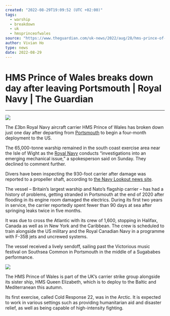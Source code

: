 ```yaml
---
created: "2022-08-29T19:09:52 (UTC +02:00)"
tags:
  - warship
  - breakdown
  - uk
  - hmsprinceofwales
source: "https://www.theguardian.com/uk-news/2022/aug/28/hms-prince-of-wales-breaks-down-day-after-leaving-portsmouth"
author: Vivian Ho
type: news
date: 2022-08-29
---
```


# HMS Prince of Wales breaks down day after leaving Portsmouth | Royal Navy | The Guardian

---

![](https://i.imgur.com/Xqrq2wz.png)

The £3bn Royal Navy aircraft carrier HMS Prince of Wales has broken down just one day after departing from [Portsmouth](https://www.theguardian.com/uk-news/portsmouth) to begin a four-month deployment to the US.

The 65,000-tonne warship remained in the south coast exercise area near the Isle of Wight as the [Royal Navy](https://www.theguardian.com/uk/royal-navy) conducts “investigations into an emerging mechanical issue,” a spokesperson said on Sunday. They declined to comment further.

Divers have been inspecting the 930-foot carrier after damage was reported to a propeller shaft, according to [the Navy Lookout news site](https://www.navylookout.com/hms-prince-of-wales-suffers-technical-issue-after-sailing-from-portsmouth/).

The vessel – Britain’s largest warship and Nato’s flagship carrier – has had a history of problems, getting stranded in Portsmouth at the end of 2020 after flooding in its engine room damaged the electrics. During its first two years in service, the carrier reportedly spent fewer than 90 days at sea after springing leaks twice in five months.

It was due to cross the Atlantic with its crew of 1,600, stopping in Halifax, Canada as well as in New York and the Caribbean. The crew is scheduled to train alongside the US military and the Royal Canadian Navy in a programme with F-35B jets and uncrewed systems.

The vessel received a lively sendoff, sailing past the Victorious music festival on Southsea Common in Portsmouth in the middle of a Sugababes performance.

![](https://i.imgur.com/8nY314x.png)

The HMS Prince of Wales is part of the UK’s carrier strike group alongside its sister ship, HMS Queen Elizabeth, which is to deploy to the Baltic and Mediterranean this autumn.

Its first exercise, called Cold Response 22, was in the Arctic. It is expected to work in various settings such as providing humanitarian aid and disaster relief, as well as being capable of high-intensity fighting.
